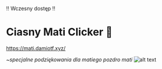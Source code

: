 :bangbang: Wczesny dostęp :bangbang: 

# **Ciasny Mati Clicker** :gem: 

https://mati.damiotf.xyz/

*~specjalne podziękowania dla matiego pozdro mati*
![alt text](https://cdn.discordapp.com/attachments/1003006092789428275/1194770214286540800/image.png?ex=65b18f78&is=659f1a78&hm=20bdac15e8a1227bda92fc9790bbdafd5bb23ba49ee6f5d4b4ec7acc8d62d7e8&)
